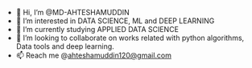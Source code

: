 - 👋 Hi, I’m @MD-AHTESHAMUDDIN
- 👀 I’m interested in DATA SCIENCE, ML and DEEP LEARNING 
- 🌱 I’m currently studying APPLIED DATA SCIENCE 
- 💞️ I’m looking to collaborate on works related with python algorithms, Data tools and deep learning.
- 📫 Reach me @ahteshamuddin120@gmail.com

<!---
MD-AHTESHAMUDDIN/MD-AHTESHAMUDDIN is a ✨ special ✨ repository because its `README.md` (this file) appears on your GitHub profile.
You can click the Preview link to take a look at your changes.
--->
